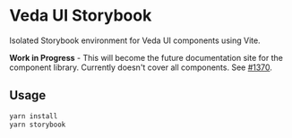 # Veda UI Storybook

Isolated Storybook environment for Veda UI components using Vite.

**Work in Progress** - This will become the future documentation site for the component library. Currently doesn't cover all components. See [#1370](https://github.com/NASA-IMPACT/veda-ui/issues/1370).

## Usage

```bash
yarn install
yarn storybook
```
